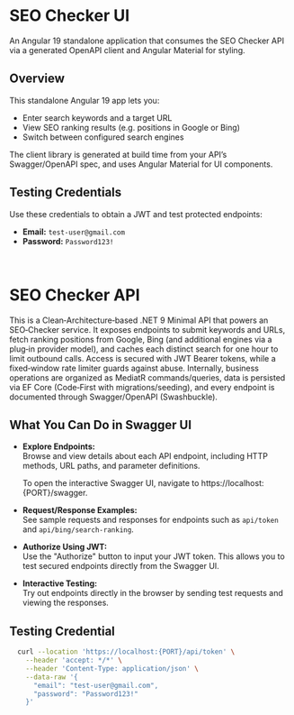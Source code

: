 # SEO Checker UI

An Angular 19 standalone application that consumes the SEO Checker API via a generated OpenAPI client and Angular Material for styling.

## Overview

This standalone Angular 19 app lets you:

- Enter search keywords and a target URL  
- View SEO ranking results (e.g. positions in Google or Bing)  
- Switch between configured search engines  

The client library is generated at build time from your API’s Swagger/OpenAPI spec, and uses Angular Material for UI components.

## Testing Credentials

Use these credentials to obtain a JWT and test protected endpoints:

- **Email:** `test-user@gmail.com`  
- **Password:** `Password123!`

<br>

# SEO Checker API

This is a Clean‑Architecture‑based .NET 9 Minimal API that powers an SEO‑Checker service. It exposes endpoints to submit keywords and URLs, fetch ranking positions from Google, Bing (and additional engines via a plug‑in provider model), and caches each distinct search for one hour to limit outbound calls. Access is secured with JWT Bearer tokens, while a fixed‑window rate limiter guards against abuse. Internally, business operations are organized as MediatR commands/queries, data is persisted via EF Core (Code‑First with migrations/seeding), and every endpoint is documented through Swagger/OpenAPI (Swashbuckle).

## What You Can Do in Swagger UI
- **Explore Endpoints:**  
  Browse and view details about each API endpoint, including HTTP methods, URL paths, and parameter definitions.

  To open the interactive Swagger UI, navigate to https://localhost:{PORT}/swagger.

- **Request/Response Examples:**  
  See sample requests and responses for endpoints such as `api/token` and `api/bing/search-ranking`.

- **Authorize Using JWT:**  
  Use the "Authorize" button to input your JWT token. This allows you to test secured endpoints directly from the Swagger UI.

- **Interactive Testing:**  
  Try out endpoints directly in the browser by sending test requests and viewing the responses.

## Testing Credential
```bash
  curl --location 'https://localhost:{PORT}/api/token' \
    --header 'accept: */*' \
    --header 'Content-Type: application/json' \
    --data-raw '{
      "email": "test-user@gmail.com",
      "password": "Password123!"
    }'
```